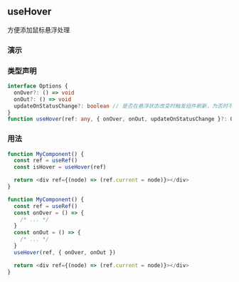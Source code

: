 ## useHover

方便添加鼠标悬浮处理

### 演示

<code src="./demo.tsx"></code>

### 类型声明

```typescript
interface Options {
  onOver?: () => void
  onOut?: () => void
  updateOnStatusChange?: boolean // 是否在悬浮状态改变时触发组件刷新，为否时不会刷新(返回值不会变)
}
function useHover(ref: any, { onOver, onOut, updateOnStatusChange }?: Options): boolean
```

### 用法

```javascript
function MyComponent() {
  const ref = useRef()
  const isHover = useHover(ref)

  return <div ref={(node) => (ref.current = node)}></div>
}

function MyComponent() {
  const ref = useRef()
  const onOver = () => {
    /* ... */
  }
  const onOut = () => {
    /* ... */
  }
  useHover(ref, { onOver, onOut })

  return <div ref={(node) => (ref.current = node)}></div>
}
```
